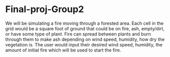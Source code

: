 # Final-proj-Group2

We will be simulating a fire moving through a forested area. Each cell in the grid would 
be a square foot of ground that could be on fire, ash, empty/dirt, or have some type of 
plant. Fire can spread between plants and burn through them to make ash depending on wind
 speed, humidity, how dry the vegetation is. The user would input their 
 desired wind speed, humidity, the amount of initial fire which will be used to start the fire.
